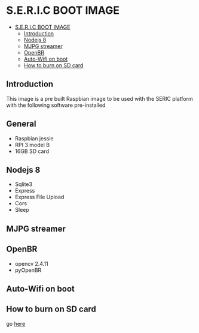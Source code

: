 # S.E.R.I.C BOOT IMAGE

<!-- TOC depthFrom:1 depthTo:6 withLinks:1 updateOnSave:1 orderedList:0 -->

- [S.E.R.I.C BOOT IMAGE](#seric-boot-image)
	- [Introduction](#introduction)
	- [Nodejs 8](#nodejs-8)
	- [MJPG streamer](#mjpg-streamer)
	- [OpenBR](#openbr)
	- [Auto-Wifi on boot](#auto-wifi-on-boot)
	- [How to burn on SD card](#how-to-burn-on-sd-card)

<!-- /TOC -->

## Introduction
  This image is a pre built Raspbian image to be used with the SERIC platform with the following software pre-installed

 ## General
* Raspbian jessie
* RPI 3 model B
* 16GB SD card

## Nodejs 8
  * Sqlite3
  * Express
  * Express File Upload
  * Cors
  * Sleep

## MJPG streamer

## OpenBR
  * opencv 2.4.11
  * pyOpenBR

## Auto-Wifi on boot

## How to burn on SD card
go [here](https://www.raspberrypi.org/documentation/linux/filesystem/backup.md)
